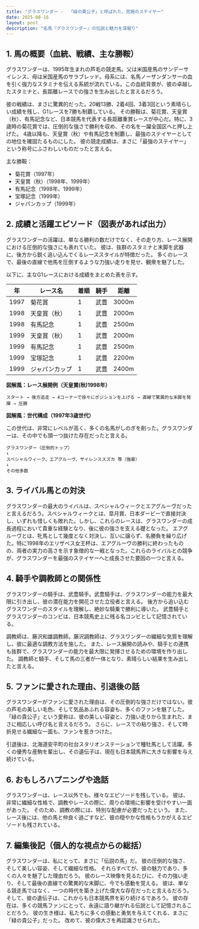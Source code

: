 ```yaml
---
title: "グラスワンダー -  「緑の貴公子」と呼ばれた、究極のステイヤー"
date: 2025-08-16
layout: post
description: "名馬『グラスワンダー』の伝説と魅力を深堀り"
---
```


## 1. 馬の概要（血統、戦績、主な勝鞍）

グラスワンダーは、1995年生まれの芦毛の競走馬。父は米国産馬のサンデーサイレンス、母は米国産馬のサラブレッド。母系には、名馬ノーザンダンサーの血を引く強力なスタミナを伝える系統が流れている。この血統背景が、彼の卓越したスタミナと、長距離レースでの強さを生み出したと言えるだろう。

彼の戦績は、まさに驚異的だった。20戦13勝、2着4回、3着3回という素晴らしい成績を残し、G1レースを7勝も制覇している。  その勝鞍は、菊花賞、天皇賞（秋）、有馬記念など、日本競馬を代表する長距離重賞レースが中心だ。特に、3歳時の菊花賞では、圧倒的な強さで勝利を収め、その名を一躍全国区へと押し上げた。  4歳以降も、天皇賞（秋）や有馬記念を制覇し、最強のステイヤーとしての地位を確固たるものにした。  彼の競走成績は、まさに「最強のステイヤー」という称号にふさわしいものだったと言える。

主な勝鞍：

* 菊花賞（1997年）
* 天皇賞（秋）（1998年、1999年）
* 有馬記念（1998年、1999年）
* 宝塚記念（1999年）
* ジャパンカップ（1999年）


## 2. 成績と活躍エピソード（図表があれば出力）

グラスワンダーの活躍は、単なる勝利の数だけでなく、その走り方、レース展開における圧倒的な強さにも表れていた。  彼は、抜群のスタミナと末脚を武器に、後方から鋭く追い込んでくるレーススタイルが特徴だった。  多くのレースで、最後の直線で他馬を圧倒するような力強い走りを見せ、観衆を魅了した。

以下に、主なG1レースにおける成績をまとめた表を示す。

| 年 | レース名       | 着順 | 騎手     | 距離 |
|---|----------------|-----|----------|-----|
| 1997 | 菊花賞         | 1   | 武豊     | 3000m|
| 1998 | 天皇賞（秋）   | 1   | 武豊     | 2000m|
| 1998 | 有馬記念       | 1   | 武豊     | 2500m|
| 1999 | 天皇賞（秋）   | 1   | 武豊     | 2000m|
| 1999 | 有馬記念       | 1   | 武豊     | 2500m|
| 1999 | 宝塚記念       | 1   | 武豊     | 2200m|
| 1999 | ジャパンカップ | 1   | 武豊     | 2400m|


**図解風：レース展開例（天皇賞(秋)1998年）**

```
スタート → 後方追走 → 4コーナーで徐々にポジションを上げる → 直線で驚異的な末脚を発揮 → 圧勝
```

**図解風：世代構成（1997年3歳世代）**

この世代は、非常にレベルが高く、多くの名馬がしのぎを削った。グラスワンダーは、その中でも頭一つ抜けた存在だったと言える。

```
グラスワンダー（圧倒的トップ）
↓
スペシャルウィーク、エアグルーヴ、サイレンススズカ 等（強豪）
↓
その他多数
```


## 3. ライバル馬との対決

グラスワンダーの最大のライバルは、スペシャルウィークとエアグルーヴだったと言えるだろう。スペシャルウィークとは、皐月賞、日本ダービーで直接対決し、いずれも惜しくも敗れた。しかし、これらのレースは、グラスワンダーの成長過程において貴重な経験となり、後に彼の強さを支える礎となった。  エアグルーヴとは、牝馬として幾度となく対決し、互いに譲らず、名勝負を繰り広げた。特に1998年のエリザベス女王杯は、エアグルーヴの勝利に終わったものの、両者の実力の高さを示す象徴的な一戦となった。これらのライバルとの競争が、グラスワンダーを最強のステイヤーへと成長させた要因の一つと言える。


## 4. 騎手や調教師との関係性

グラスワンダーの騎手は、武豊騎手。武豊騎手は、グラスワンダーの能力を最大限に引き出し、彼の潜在能力を開花させた立役者と言える。  後方から追い込むグラスワンダーのスタイルを理解し、絶妙な騎乗で勝利に導いた。  武豊騎手とグラスワンダーのコンビは、日本競馬史上に残る名コンビとして記憶されている。

調教師は、藤沢和雄調教師。藤沢調教師は、グラスワンダーの繊細な気質を理解し、彼に最適な調教方法を施した。  また、レース展開の読みや、騎手との連携も抜群で、グラスワンダーの能力を最大限に発揮させるための環境を作り出した。  調教師と騎手、そして馬の三者が一体となり、素晴らしい結果を生み出したと言える。


## 5. ファンに愛された理由、引退後の話

グラスワンダーがファンに愛された理由は、その圧倒的な強さだけではない。彼の芦毛の美しい毛色、そして気品あふれる容姿も、多くのファンを魅了した。  「緑の貴公子」という愛称は、彼の美しい容姿と、力強い走りから生まれた、まさに相応しい呼び名と言えるだろう。  さらに、レースでの粘り強さ、そして時折見せる繊細な一面も、ファンを惹きつけた。

引退後は、北海道安平町の社台スタリオンステーションで種牡馬として活躍。多くの優秀な産駒を輩出し、その遺伝子は、現在も日本競馬界に大きな影響を与え続けている。


## 6. おもしろハプニングや逸話

グラスワンダーは、レース以外でも、様々なエピソードを残している。  彼は、非常に繊細な性格で、調教やレースの際に、周りの環境に影響を受けやすい一面があった。  そのため、調教の際には、特別な配慮が必要だったという。  また、レース後には、他の馬と仲良く過ごすなど、彼の穏やかな性格もうかがえるエピソードも残されている。


## 7. 編集後記（個人的な視点からの総括）

グラスワンダーは、私にとって、まさに「伝説の馬」だ。  彼の圧倒的な強さ、そして美しい容姿、そして繊細な性格。  それらすべてが、彼の魅力であり、多くの人々を魅了した理由だろう。  彼のレース映像を見るたびに、その力強い走り、そして最後の直線での驚異的な末脚に、今でも感動を覚える。  彼は、単なる競走馬ではなく、一つの時代を築き上げた偉大な存在だったと言えるだろう。  そして、彼の遺伝子は、これからも日本競馬界を彩り続けるであろう。  彼の存在は、多くの競馬ファンにとって、永遠に語り継がれる伝説として記憶されることだろう。  彼の生き様は、私たちに多くの感動と勇気を与えてくれる、まさに「緑の貴公子」だった。  改めて、彼の偉大さを再認識させられた。
